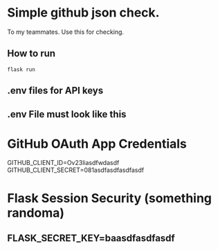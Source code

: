 # Simple github json check.

To my teammates. 
Use this for checking.



## How to run
```
flask run
```


## .env files for API keys

.env File must look like this 
--------------------------------------------------------------------------------
# GitHub OAuth App Credentials
GITHUB_CLIENT_ID=Ov23liasdfwdasdf
GITHUB_CLIENT_SECRET=081asdfasdfasdfasdf

# Flask Session Security  (something randoma)
FLASK_SECRET_KEY=baasdfasdfasdf
--------------------------------------------------------------------------------

